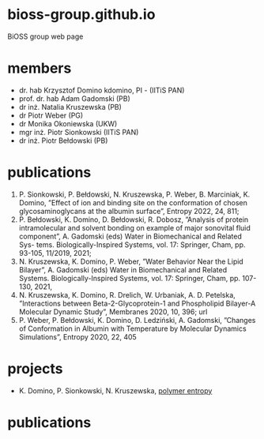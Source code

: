# bioss-group.github.io

BiOSS group web page

# members
- dr. hab Krzysztof Domino kdomino, PI - (IITiS PAN)
- prof. dr. hab Adam Gadomski (PB)
- dr inż. Natalia Kruszewska (PB)
- dr Piotr Weber (PG)
- dr Monika Okoniewska (UKW)
- mgr inż. Piotr Sionkowski (IITiS PAN)
- dr inż. Piotr Bełdowski (PB)

# publications
1. P. Sionkowski, P. Bełdowski, N. Kruszewska, P. Weber, B. Marciniak, K.
Domino, ”Effect of ion and binding site on the conformation of chosen
glycosaminoglycans at the albumin surface”, Entropy 2022, 24, 811;
2. P. Bełdowski, K. Domino, D. Bełdowski, R. Dobosz, ”Analysis of protein
intramolecular and solvent bonding on example of major sonovital fluid
component”, A. Gadomski (eds) Water in Biomechanical and Related Sys-
tems. Biologically-Inspired Systems, vol. 17: Springer, Cham, pp. 93-105,
11/2019, 2021;
3. N. Kruszewska, K. Domino, P. Weber, ”Water Behavior Near the Lipid
Bilayer”, A. Gadomski (eds) Water in Biomechanical and Related Systems.
Biologically-Inspired Systems, vol. 17: Springer, Cham, pp. 107-130, 2021,
4. N. Kruszewska, K. Domino, R. Drelich, W. Urbaniak, A. D. Petelska,
”Interactions between Beta-2-Glycoprotein-1 and Phospholipid Bilayer-A
Molecular Dynamic Study”, Membranes 2020, 10, 396; url
5. P. Weber, P. Bełdowski, K. Domino, D. Ledziński, A. Gadomski, ”Changes
of Conformation in Albumin with Temperature by Molecular Dynamics
Simulations”, Entropy 2020, 22, 405

# projects

- K. Domino, P. Sionkowski, N. Kruszewska, [polymer entropy](https://github.com/iitis/polymer_entropy/)

# publications
